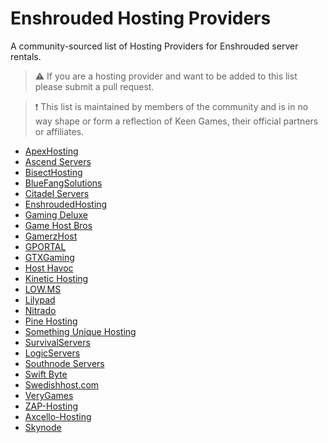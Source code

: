 # Enshrouded Hosting Providers
A community-sourced list of Hosting Providers for Enshrouded server rentals. 

> ⚠️ If you are a hosting provider and want to be added to this list please submit a pull request.

> ❗ This list is maintained by members of the community and is in no way shape or form a reflection of Keen Games, their official partners or affiliates. 

- [ApexHosting](https://apexminecrafthosting.com/games/enshrouded-server-hosting/)
- [Ascend Servers](https://www.ascendservers.com)
- [BisectHosting](https://www.bisecthosting.com)
- [BlueFangSolutions](https://www.bluefangsolutions.com/shop/enshrouded)
- [Citadel Servers](https://www.citadelservers.com)
- [EnshroudedHosting](https://enshroudedhosting.com)
- [Gaming Deluxe](https://www.gamingdeluxe.co.uk)
- [Game Host Bros](https://www.gamehostbros.com)
- [GamerzHost](https://www.gamerzhost.de)
- [GPORTAL](https://www.g-portal.com)
- [GTXGaming](https://www.gtxgaming.co.uk)
- [Host Havoc](https://hosthavoc.com)
- [Kinetic Hosting](https://www.kinetichosting.net/store/enshrouded)
- [LOW.MS](https://low.ms/game-servers/enshrouded-server-hosting)
- [Lilypad](https://lilypad.gg/enshrouded)
- [Nitrado](https://server.nitrado.net/en-GB/offers/enshrouded)
- [Pine Hosting](https://pinehosting.com)
- [Something Unique Hosting](https://suhosting.net)
- [SurvivalServers](https://www.survivalservers.com)
- [LogicServers](https://www.logicservers.com/enshrouded)
- [Southnode Servers](https://southnode.net/game-servers/enshrouded)
- [Swift Byte](https://swift-byte.de)
- [Swedishhost.com](https://www.swedishhost.com)
- [VeryGames](https://www.verygames.net/en/shop/enshrouded-server-host_68)
- [ZAP-Hosting](https://zap-hosting.com)
- [Axcello-Hosting](game.axcello.net)
- [Skynode](https://www.skynode.pro/enshrouded-hosting)
